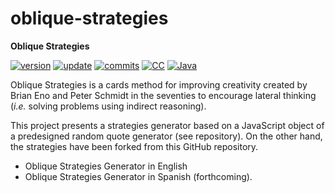 # oblique-strategies
**Oblique Strategies**

[![version](https://img.shields.io/badge/version-v0.2.0-blue.svg)](https://github.com/bgonzalezbustamante/oblique-strategies/blob/master/changelog.txt) [![update](https://img.shields.io/badge/latest%20update-April%202020-orange.svg)](https://github.com/bgonzalezbustamante/oblique-strategies/blob/master/changelog.txt) [![commits](https://img.shields.io/badge/PNDX-2-yellow.svg)](https://github.com/bgonzalezbustamante/oblique-strategies/blob/master/changelog.txt) [![CC](https://img.shields.io/badge/license-CC--BY--4.0-black)](https://github.com/bgonzalezbustamante/oblique-strategies/blob/master/LICENSE.txt) [![Java](https://img.shields.io/badge/Made%20with-JavaScript-yellow)](https://www.javascript.com/) 

Oblique Strategies is a cards method for improving creativity created by Brian Eno and Peter Schmidt in the seventies to encourage lateral thinking (*i.e.* solving problems using indirect reasoning).

This project presents a strategies generator based on a JavaScript object of a predesigned random quote generator (see repository). On the other hand, the strategies have been forked from this GitHub repository.

- Oblique Strategies Generator in English
- Oblique Strategies Generator in Spanish (forthcoming).
